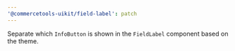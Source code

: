 ```yaml
---
'@commercetools-uikit/field-label': patch
---
```


Separate which `InfoButton` is shown in the `FieldLabel` component based on the theme.
